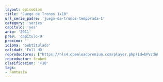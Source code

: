 ```yaml
---
layout: episodios
title: "Juego de Tronos 1x10"
url_serie_padre: 'juego-de-tronos-temporada-1'
category: 'series'
capitulo: 'yes'
anio: '2011'
prev: 'capitulo-9'
proximo: ''
idioma: 'Subtitulado'
calidad: 'Full HD'
reproductores: ["https://hls4.openloadpremium.com/player.php?id=bFVzdnFtbTRVZFI2TjFYc0dKMkJ6cnBWMHYrQXdac2RkL0VkNHlDMGsyMjVxcjFWY2xlVHFOaDhjUEdzbHp1SW0zNnUxTTMvajUySVMwVHpweS93SWc9PQ&sub=https://sub.cuevana2.io/vtt-sub/sub7/Game.Of.Thrones.S01E10.vtt"]
reproductor: fembed
clasificacion: '+10'
tags:
- Fantasia
---
```












